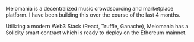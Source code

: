 Melomania is a decentralized music crowdsourcing and marketplace platform. I have been building this over the course of the last 4 months.

Utilizing a modern Web3 Stack (React, Truffle, Ganache), Melomania has a Solidity smart contract which is ready to deploy on the Ethereum mainnet.
